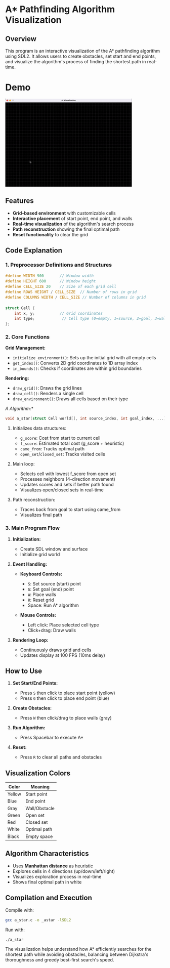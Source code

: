# A* Pathfinding Algorithm Visualization

## Overview
This program is an interactive visualization of the A* pathfinding algorithm using SDL2. It allows users to create obstacles, set start and end points, and visualize the algorithm's process of finding the shortest path in real-time.

# Demo

![Demo](../assets/a_star.gif)

## Features
- **Grid-based environment** with customizable cells
- **Interactive placement** of start point, end point, and walls
- **Real-time visualization** of the algorithm's search process
- **Path reconstruction** showing the final optimal path
- **Reset functionality** to clear the grid

## Code Explanation

### 1. Preprocessor Definitions and Structures
```c
#define WIDTH 900       // Window width
#define HEIGHT 600      // Window height
#define CELL_SIZE 20    // Size of each grid cell
#define ROWS HEIGHT / CELL_SIZE  // Number of rows in grid
#define COLUMNS WIDTH / CELL_SIZE // Number of columns in grid

struct Cell {
    int x, y;           // Grid coordinates
    int type;            // Cell type (0=empty, 1=source, 2=goal, 3=wall, etc.)
};
```

### 2. Core Functions

**Grid Management:**
- `initialize_environment()`: Sets up the initial grid with all empty cells
- `get_index()`: Converts 2D grid coordinates to 1D array index
- `in_bounds()`: Checks if coordinates are within grid boundaries

**Rendering:**
- `draw_grid()`: Draws the grid lines
- `draw_cell()`: Renders a single cell
- `draw_environment()`: Draws all cells based on their type

**A* Algorithm:**
```c
void a_star(struct Cell world[], int source_index, int goal_index, ...)
```
1. Initializes data structures:
   - `g_score`: Cost from start to current cell
   - `f_score`: Estimated total cost (g_score + heuristic)
   - `came_from`: Tracks optimal path
   - `open_set`/`closed_set`: Tracks visited cells

2. Main loop:
   - Selects cell with lowest f_score from open set
   - Processes neighbors (4-direction movement)
   - Updates scores and sets if better path found
   - Visualizes open/closed sets in real-time

3. Path reconstruction:
   - Traces back from goal to start using came_from
   - Visualizes final path

### 3. Main Program Flow
1. **Initialization:**
   - Create SDL window and surface
   - Initialize grid world

2. **Event Handling:**
   - **Keyboard Controls:**
     - `S`: Set source (start) point
     - `G`: Set goal (end) point
     - `W`: Place walls
     - `R`: Reset grid
     - Space: Run A* algorithm
   
   - **Mouse Controls:**
     - Left click: Place selected cell type
     - Click+drag: Draw walls

3. **Rendering Loop:**
   - Continuously draws grid and cells
   - Updates display at 100 FPS (10ms delay)

## How to Use
1. **Set Start/End Points:**
   - Press `S` then click to place start point (yellow)
   - Press `G` then click to place end point (blue)

2. **Create Obstacles:**
   - Press `W` then click/drag to place walls (gray)

3. **Run Algorithm:**
   - Press Spacebar to execute A*

4. **Reset:**
   - Press `R` to clear all paths and obstacles

## Visualization Colors
| Color       | Meaning          |
|-------------|------------------|
| Yellow      | Start point      |
| Blue        | End point        |
| Gray        | Wall/Obstacle    |
| Green       | Open set         |
| Red         | Closed set       |
| White       | Optimal path     |
| Black       | Empty space      |

## Algorithm Characteristics
- Uses **Manhattan distance** as heuristic
- Explores cells in 4 directions (up/down/left/right)
- Visualizes exploration process in real-time
- Shows final optimal path in white

## Compilation and Execution
Compile with:
```bash
gcc a_star.c -o _astar -lSDL2
```

Run with:
```bash
./a_star
```

The visualization helps understand how A* efficiently searches for the shortest path while avoiding obstacles, balancing between Dijkstra's thoroughness and greedy best-first search's speed.